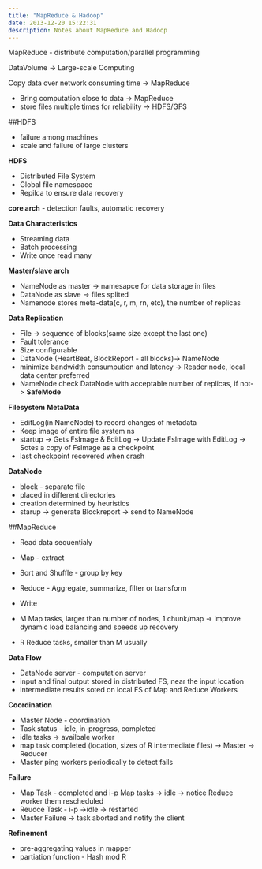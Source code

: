 ```yaml
---
title: "MapReduce & Hadoop"
date: 2013-12-20 15:22:31
description: Notes about MapReduce and Hadoop
---
```

MapReduce - distribute computation/parallel programming

DataVolume -> Large-scale Computing

Copy data over network consuming time -> MapReduce

* Bring computation close to data -> MapReduce
* store files multiple times for reliability -> HDFS/GFS


##HDFS
* failure among machines
* scale and failure of large clusters


**HDFS**

* Distributed File System
* Global file namespace
* Repilca to ensure data recovery


**core arch** - detection faults, automatic recovery 

**Data Characteristics**

* Streaming data
* Batch processing
* Write once read many


**Master/slave arch**

* NameNode as master -> namesapce for data storage in files
* DataNode as slave -> files splited
* Namenode stores meta-data(c, r, m, rn, etc), the number of replicas


**Data Replication**

* File -> sequence of blocks(same size except the last one)
* Fault tolerance
* Size configurable
* DataNode (HeartBeat, BlockReport - all blocks)-> NameNode
* minimize bandwidth consumpution and latency -> Reader node, local data center preferred
* NameNode check DataNode with acceptable number of replicas, if not-> **SafeMode**


**Filesystem MetaData**

* EditLog(in NameNode) to record changes of metadata
* Keep image of entire file system ns
* startup -> Gets FsImage & EditLog -> Update FsImage with EditLog -> Sotes a copy of FsImage as a checkpoint
* last checkpoint recovered when crash


**DataNode**
* block - separate file
* placed in different directories
* creation determined by heuristics
* starup -> generate Blockreport -> send to NameNode


##MapReduce

* Read data sequentialy
* Map - extract
* Sort and Shuffle - group by key
* Reduce - Aggregate, summarize, filter or transform
* Write


* M Map tasks, larger than number of nodes, 1 chunk/map -> improve dynamic load balancing and speeds up recovery
* R Reduce tasks, smaller than M usually


**Data Flow**

* DataNode server - computation server
* input and final output stored in distributed FS, near the input location
* intermediate results soted on local FS of Map and Reduce Workers


**Coordination**

* Master Node - coordination
* Task status - idle, in-progress, completed
* idle tasks -> availbale worker
* map task completed (location, sizes of R intermediate files) -> Master -> Reducer
* Master ping workers periodically to detect fails


**Failure**

* Map Task - completed and i-p Map tasks -> idle -> notice Reduce worker them rescheduled
* Reudce Task - i-p ->idle -> restarted
* Master Failure -> task aborted and notify the client 


**Refinement**

* pre-aggregating values in mapper
* partiation function - Hash mod R
